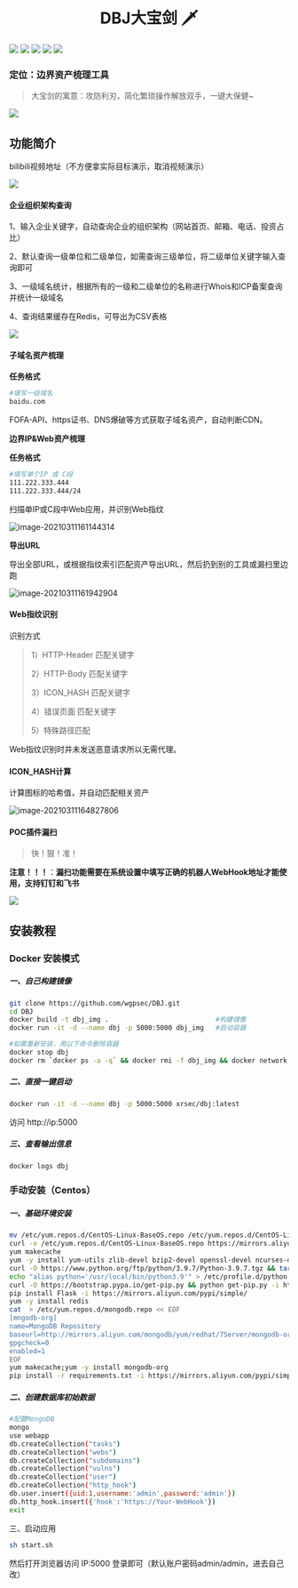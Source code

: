 <h1 align="center">DBJ大宝剑 🗡</h1>

![](https://img.shields.io/badge/ReaTeam-%E6%AD%A6%E5%99%A8%E5%BA%93-red) ![](https://img.shields.io/badge/license-GPL--3.0-orange) ![](https://img.shields.io/badge/version-1.0.1-brightgreen) ![](https://img.shields.io/badge/author-wintrysec%20%E6%B8%A9%E9%85%92-blueviolet) ![](https://img.shields.io/badge/WgpSec-%E7%8B%BC%E7%BB%84%E5%AE%89%E5%85%A8%E5%9B%A2%E9%98%9F-blue)

### 定位：边界资产梳理工具

> 大宝剑的寓意：攻防利刃，简化繁琐操作解放双手，一键大保健~

![](data/readme/image-20210828005319371.png)

## 功能简介

bilibili视频地址（不方便拿实际目标演示，取消视频演示）

![](data/readme/image-20210917102812370.png)



#### 企业组织架构查询

1、输入企业关键字，自动查询企业的组织架构（网站首页、邮箱、电话、投资占比）

2、默认查询一级单位和二级单位，如需查询三级单位，将二级单位关键字输入查询即可

3、一级域名统计，根据所有的一级和二级单位的名称进行Whois和ICP备案查询并统计一级域名

4、查询结果缓存在Redis，可导出为CSV表格

![](data/readme/image-20210828011309673.png)



#### 子域名资产梳理

**任务格式**

```bash
#填写一级域名
baidu.com
```

FOFA-API、https证书、DNS爆破等方式获取子域名资产，自动判断CDN。

**边界IP&Web资产梳理**

**任务格式**

```bash
#填写单个IP 或 C段
111.222.333.444
111.222.333.444/24
```

扫描单IP或C段中Web应用，并识别Web指纹

![image-20210311161144314](https://gitee.com/wintrysec/images/raw/master//image-20210311161144314.png)



**导出URL**

导出全部URL，或根据指纹索引匹配资产导出URL，然后扔到别的工具或漏扫里边跑

![image-20210311161942904](https://gitee.com/wintrysec/images/raw/master//image-20210311161942904.png)



#### Web指纹识别

识别方式

> 1）HTTP-Header 匹配关键字
>
> 2）HTTP-Body 匹配关键字
>
> 3）ICON_HASH 匹配关键字
>
> 4）错误页面 匹配关键字
>
> 5）特殊路径匹配

Web指纹识别时并未发送恶意请求所以无需代理。



#### ICON_HASH计算

计算图标的哈希值，并自动匹配相关资产

![image-20210311164827806](https://gitee.com/wintrysec/images/raw/master//image-20210311164827806.png)



#### POC插件漏扫

> 快！狠！准！

**注意！！！**：**漏扫功能需要在系统设置中填写正确的机器人WebHook地址才能使用，支持钉钉和飞书**

![](data/readme/image-20210917130248282.png)

## 安装教程

### Docker 安装模式

##### 一、自己构建镜像
```bash
git clone https://github.com/wgpsec/DBJ.git
cd DBJ
docker build -t dbj_img .							#构建镜像
docker run -it -d --name dbj -p 5000:5000 dbj_img	#启动容器

#如需重新安装，用以下命令删除容器
docker stop dbj
docker rm `docker ps -a -q` && docker rmi -f dbj_img && docker network prune -f
```


##### 二、直接一键启动

```bash
docker run -it -d --name dbj -p 5000:5000 xrsec/dbj:latest
```

访问 http://ip:5000 

##### 三、查看输出信息

```bash
docker logs dbj
```

### 手动安装（Centos）

##### 一、基础环境安装

```bash
mv /etc/yum.repos.d/CentOS-Linux-BaseOS.repo /etc/yum.repos.d/CentOS-Linux-BaseOS.repo.backup
curl -o /etc/yum.repos.d/CentOS-Linux-BaseOS.repo https://mirrors.aliyun.com/repo/Centos-8.repo
yum makecache
yum -y install yum-utils zlib-devel bzip2-devel openssl-devel ncurses-devel sqlite-devel readline-devel tk-devel libffi-devel gcc make \
curl -O https://www.python.org/ftp/python/3.9.7/Python-3.9.7.tgz && tar xf Python-3.9.7.tgz;cd Python-3.9.7;./configure;make;make install
echo "alias python='/usr/local/bin/python3.9'" > /etc/profile.d/python.sh && source /etc/profile.d/python.sh \
curl -O https://bootstrap.pypa.io/get-pip.py && python get-pip.py -i https://pypi.tuna.tsinghua.edu.cn/simple/
pip install Flask -i https://mirrors.aliyun.com/pypi/simple/
yum -y install redis
cat  > /etc/yum.repos.d/mongodb.repo << EOF
[mngodb-org]
name=MongoDB Repository
baseurl=http://mirrors.aliyun.com/mongodb/yum/redhat/7Server/mongodb-org/4.0/x86_64/
gpgcheck=0
enabled=1
EOF
yum makecache;yum -y install mongodb-org
pip install -r requirements.txt -i https://mirrors.aliyun.com/pypi/simple/

```



##### 二、创建数据库初始数据

```bash
#配置MongoDB
mongo
use webapp
db.createCollection("tasks")
db.createCollection("webs")
db.createCollection("subdomains")
db.createCollection("vulns")
db.createCollection("user")
db.createCollection("http_hook")
db.user.insert({uid:1,username:'admin',password:'admin'})
db.http_hook.insert({'hook':'https://Your-WebHook'})
exit

```

三、启动应用

```bash
sh start.sh
```

然后打开浏览器访问 IP:5000 登录即可（默认账户密码admin/admin，进去自己改）


